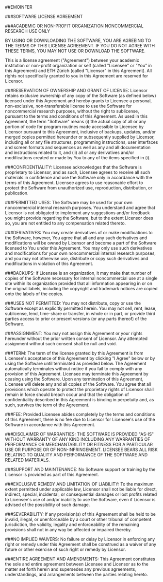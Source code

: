 ##EMOINFER

###SOFTWARE LICENSE AGREEMENT

###ACADEMIC OR NON-PROFIT ORGANIZATION NONCOMMERCIAL RESEARCH USE ONLY

BY USING OR DOWNLOADING THE SOFTWARE, YOU ARE AGREEING TO THE TERMS OF THIS LICENSE AGREEMENT. IF YOU DO NOT AGREE WITH THESE TERMS, YOU MAY NOT USE OR DOWNLOAD THE SOFTWARE.

This is a license agreement ("Agreement") between your academic institution or non-profit organization or self (called "Licensee" or "You" in this Agreement) and ETH Zürich (called "Licensor" in this Agreement). All rights not specifically granted to you in this Agreement are reserved for Licensor. 

###RESERVATION OF OWNERSHIP AND GRANT OF LICENSE: Licensor retains exclusive ownership of any copy of the Software (as defined below) licensed under this Agreement and hereby grants to Licensee a personal, non-exclusive, non-transferable license to use the Software for noncommercial research purposes, without the right to sublicense, pursuant to the terms and conditions of this Agreement. As used in this Agreement, the term "Software" means (i) the actual copy of all or any portion of code for program routines made accessible to Licensee by Licensor pursuant to this Agreement, inclusive of backups, updates, and/or merged copies permitted hereunder or subsequently supplied by Licensor, including all or any file structures, programming instructions, user interfaces and screen formats and sequences as well as any and all documentation and instructions related to it, and (ii) all or any derivatives and/or modifications created or made by You to any of the items specified in (i).

###CONFIDENTIALITY: Licensee acknowledges that the Software is proprietary to Licensor, and as such, Licensee agrees to receive all such materials in confidence and use the Software only in accordance with the terms of this Agreement. Licensee agrees to use reasonable effort to protect the Software from unauthorized use, reproduction, distribution, or publication.

###PERMITTED USES: The Software may be used for your own noncommercial internal research purposes. You understand and agree that Licensor is not obligated to implement any suggestions and/or feedback you might provide regarding the Software, but to the extent Licensor does so, you are not entitled to any compensation related thereto.

###DERIVATIVES: You may create derivatives of or make modifications to the Software, however, You agree that all and any such derivatives and modifications will be owned by Licensor and become a part of the Software licensed to You under this Agreement. You may only use such derivatives and modifications for your own noncommercial internal research purposes, and you may not otherwise use, distribute or copy such derivatives and modifications in violation of this Agreement.

###BACKUPS: If Licensee is an organization, it may make that number of copies of the Software necessary for internal noncommercial use at a single site within its organization provided that all information appearing in or on the original labels, including the copyright and trademark notices are copied onto the labels of the copies.

###USES NOT PERMITTED: You may not distribute, copy or use the Software except as explicitly permitted herein. You may not sell, rent, lease, sublicense, lend, time-share or transfer, in whole or in part, or provide third parties access to prior or present versions (or any parts thereof) of the Software.

###ASSIGNMENT: You may not assign this Agreement or your rights hereunder without the prior written consent of Licensor. Any attempted assignment without such consent shall be null and void.

###TERM: The term of the license granted by this Agreement is from Licensee's acceptance of this Agreement by clicking "I Agree" below or by using the Software until terminated as provided below. The Agreement automatically terminates without notice if you fail to comply with any provision of this Agreement. Licensee may terminate this Agreement by ceasing using the Software. Upon any termination of this Agreement, Licensee will delete any and all copies of the Software. You agree that all provisions which operate to protect the proprietary rights of Licensor shall remain in force should breach occur and that the obligation of confidentiality described in this Agreement is binding in perpetuity and, as such, survives the term of the Agreement.

###FEE: Provided Licensee abides completely by the terms and conditions of this Agreement, there is no fee due to Licensor for Licensee's use of the Software in accordance with this Agreement.

###DISCLAIMER OF WARRANTIES: THE SOFTWARE IS PROVIDED "AS-IS" WITHOUT WARRANTY OF ANY KIND INCLUDING ANY WARRANTIES OF PERFORMANCE OR MERCHANTABILITY OR FITNESS FOR A PARTICULAR USE OR PURPOSE OR OF NON-INFRINGEMENT. LICENSEE BEARS ALL RISK RELATING TO QUALITY AND PERFORMANCE OF THE SOFTWARE AND RELATED MATERIALS.

###SUPPORT AND MAINTENANCE: No Software support or training by the Licensor is provided as part of this Agreement.

###EXCLUSIVE REMEDY AND LIMITATION OF LIABILITY: To the maximum extent permitted under applicable law, Licensor shall not be liable for direct, indirect, special, incidental, or consequential damages or lost profits related to Licensee's use of and/or inability to use the Software, even if Licensor is advised of the possibility of such damage.

###SEVERABILITY: If any provision(s) of this Agreement shall be held to be invalid, illegal, or unenforceable by a court or other tribunal of competent jurisdiction, the validity, legality and enforceability of the remaining provisions shall not in any way be affected or impaired thereby.

###NO IMPLIED WAIVERS: No failure or delay by Licensor in enforcing any right or remedy under this Agreement shall be construed as a waiver of any future or other exercise of such right or remedy by Licensor.

###ENTIRE AGREEMENT AND AMENDMENTS: This Agreement constitutes the sole and entire agreement between Licensee and Licensor as to the matter set forth herein and supersedes any previous agreements, understandings, and arrangements between the parties relating hereto.
